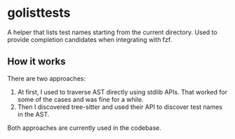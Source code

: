 # golisttests

A helper that lists test names starting from the current directory. Used to provide completion candidates when integrating with fzf.

## How it works

There are two approaches:
1. At first, I used to traverse AST directly using stdlib APIs. That worked for some of the cases and was fine for a while.
2. Then I discovered tree-sitter and used their API to discover test names in the AST.

Both approaches are currently used in the codebase.